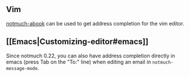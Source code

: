 ## Vim
[notmuch-abook](https://github.com/guyzmo/notmuch-abook) can be used to get address completion for the vim editor.

## [[Emacs|Customizing-editor#emacs]]
Since notmuch 0.22, you can also have address completion directly in emacs (press Tab on the "To:" line) when editing an email in `notmuch-message-mode`.